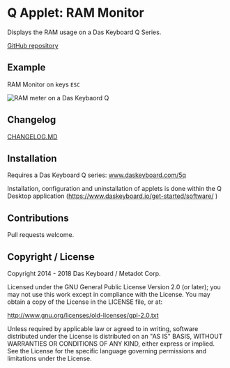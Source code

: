 # Q Applet: RAM Monitor

Displays the RAM usage on a Das Keyboard Q Series.

[GitHub repository](https://github.com/daskeyboard/todo)

## Example

RAM Monitor on keys `ESC`

![RAM meter on a Das Keybaord Q](https://raw.githubusercontent.com/daskeyboard/daskeyboard-applet--ram-monitor/master/assets/q-ram-usage.png "Q RAM usage")

## Changelog

[CHANGELOG.MD](CHANGELOG.md)

## Installation

Requires a Das Keyboard Q series: www.daskeyboard.com/5q

Installation, configuration and uninstallation of applets is done within
the Q Desktop application (https://www.daskeyboard.io/get-started/software/ )

## Contributions

Pull requests welcome.

## Copyright / License

Copyright 2014 - 2018 Das Keyboard / Metadot Corp.

Licensed under the GNU General Public License Version 2.0 (or later);
you may not use this work except in compliance with the License.
You may obtain a copy of the License in the LICENSE file, or at:

   http://www.gnu.org/licenses/old-licenses/gpl-2.0.txt

Unless required by applicable law or agreed to in writing, software
distributed under the License is distributed on an "AS IS" BASIS,
WITHOUT WARRANTIES OR CONDITIONS OF ANY KIND, either express or implied.
See the License for the specific language governing permissions and
limitations under the License.
